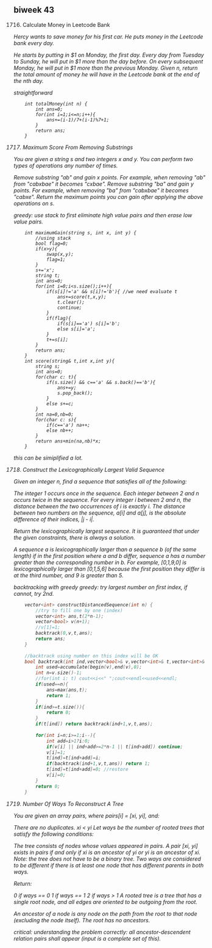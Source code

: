 ## biweek 43

1716. Calculate Money in Leetcode Bank
<em>
Hercy wants to save money for his first car. He puts money in the Leetcode bank every day.

He starts by putting in $1 on Monday, the first day. Every day from Tuesday to Sunday, he will put in $1 more than the day before. On every subsequent Monday, he will put in $1 more than the previous Monday.
Given n, return the total amount of money he will have in the Leetcode bank at the end of the nth day.
<em>

straightforward

```
    int totalMoney(int n) {
        int ans=0;
        for(int i=1;i<=n;i++){
            ans+=(i-1)/7+(i-1)%7+1;
        }
        return ans;
    }
```

1717. Maximum Score From Removing Substrings
<em>
You are given a string s and two integers x and y. You can perform two types of operations any number of times.

Remove substring "ab" and gain x points.
For example, when removing "ab" from "cabxbae" it becomes "cxbae".
Remove substring "ba" and gain y points.
For example, when removing "ba" from "cabxbae" it becomes "cabxe".
Return the maximum points you can gain after applying the above operations on s.
</em>

greedy: use stack to first eliminate high value pairs and then erase low value pairs.

```
    int maximumGain(string s, int x, int y) {
        //using stack
        bool flag=0;
        if(x>y){
            swap(x,y);
            flag=1;
        }
        s+='x';
        string t;
        int ans=0;
        for(int i=0;i<s.size();i++){
            if(s[i]!='a' && s[i]!='b'){ //we need evaluate t
                ans+=score(t,x,y);
                t.clear();
                continue;
            }
            if(flag){
                if(s[i]=='a') s[i]='b';
                else s[i]='a';
            }
            t+=s[i];
        }
        return ans;
    }
    int score(string& t,int x,int y){
        string s;
        int ans=0;
        for(char c: t){
            if(s.size() && c=='a' && s.back()=='b'){
                ans+=y;
                s.pop_back();
            }
            else s+=c;
        }
        int na=0,nb=0;
        for(char c: s){
            if(c=='a') na++;
            else nb++;
        }
        return ans+min(na,nb)*x;
    }
```
this can be simiplified a lot.

1718. Construct the Lexicographically Largest Valid Sequence
<em>
Given an integer n, find a sequence that satisfies all of the following:

The integer 1 occurs once in the sequence.
Each integer between 2 and n occurs twice in the sequence.
For every integer i between 2 and n, the distance between the two occurrences of i is exactly i.
The distance between two numbers on the sequence, a[i] and a[j], is the absolute difference of their indices, |j - i|.

Return the lexicographically largest sequence. It is guaranteed that under the given constraints, there is always a solution.

A sequence a is lexicographically larger than a sequence b (of the same length) if in the first position where a and b differ, sequence a has a number greater than the corresponding number in b. For example, [0,1,9,0] is lexicographically larger than [0,1,5,6] because the first position they differ is at the third number, and 9 is greater than 5.
</em>

backtracking with greedy
greedy: try largest number on first index, if cannot, try 2nd.

```cpp
    vector<int> constructDistancedSequence(int n) {
        //try to fill one by one (index)
        vector<int> ans,t(2*n-1);
        vector<bool> v(n+1);
        //v[1]=1;
        backtrack(0,v,t,ans);
        return ans;
    }
    
    //backtrack using number on this index will be OK
    bool backtrack(int ind,vector<bool>& v,vector<int>& t,vector<int>& ans){
        int used=accumulate(begin(v),end(v),0);
        int n=v.size()-1;
        //for(int i: t) cout<<i<<" ";cout<<endl<<used<<endl;
        if(used==n){
            ans=max(ans,t);
            return 1;
        }
        if(ind>=t.size()){
            return 0;
        }
        if(t[ind]) return backtrack(ind+1,v,t,ans);
        
        for(int i=n;i>=1;i--){
            int add=i>1?i:0;
            if(v[i] || ind+add>=2*n-1 || t[ind+add]) continue;
            v[i]=1;
            t[ind]=t[ind+add]=i;
            if(backtrack(ind+1,v,t,ans)) return 1;
            t[ind]=t[ind+add]=0; //restore
            v[i]=0;
        }
        return 0;
    }
```

1719. Number Of Ways To Reconstruct A Tree
<em>
You are given an array pairs, where pairs[i] = [xi, yi], and:

There are no duplicates.
xi < yi
Let ways be the number of rooted trees that satisfy the following conditions:

The tree consists of nodes whose values appeared in pairs.
A pair [xi, yi] exists in pairs if and only if xi is an ancestor of yi or yi is an ancestor of xi.
Note: the tree does not have to be a binary tree.
Two ways are considered to be different if there is at least one node that has different parents in both ways.

Return:

0 if ways == 0
1 if ways == 1
2 if ways > 1
A rooted tree is a tree that has a single root node, and all edges are oriented to be outgoing from the root.

An ancestor of a node is any node on the path from the root to that node (excluding the node itself). The root has no ancestors.
</em>

critical: 
understanding the problem correctly: 
all ancestor-descendent relation pairs shall appear (input is a complete set of this).


	
	